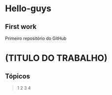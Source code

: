 # Hello-guys #
## First work ##
Primeiro repositório do GitHub
# (TITULO DO TRABALHO) #
## Tópicos ##
>1 
>2
>3
>4
